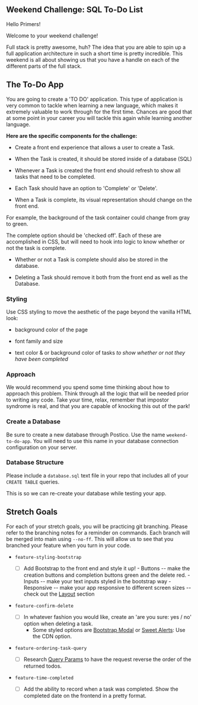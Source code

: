 
## Weekend Challenge: SQL To-Do List

Hello Primers! 

Welcome to your weekend challenge!

Full stack is pretty awesome, huh? The idea that you are able to spin up a full application architecture in such a short time is pretty incredible. This weekend is all about showing us that you have a handle on each of the different parts of the full stack. 

## The To-Do App

You are going to create a 'TO DO' application. This type of application is very common to tackle when learning a new language, which makes it extremely valuable to work through for the first time. Chances are good that at some point in your career you will tackle this again while learning another language.

**Here are the specific components for the challenge:**

* Create a front end experience that allows a user to create a Task.
<!-- need 2 input fields and 1 button - html - DONE--> 
* When the Task is created, it should be stored inside of a database (SQL)
<!-- sends to db -- DONE--> 
* Whenever a Task is created the front end should refresh to show all tasks that need to be completed.
<!-- DONE -->
* Each Task should have an option to 'Complete' or 'Delete'.
<!-- complete button, delete button - client append -->
<!-- DONE -->
* When a Task is complete, its visual representation should change on the front end.
<!-- possible boolean false to true -->
<!-- data-id, id, class/css -->
 For example, the background of the task container could change from gray to green. 
 <!-- Whole row turns either red for uncompleted/false or green for completed/true -->
 
 The complete option should be  'checked off'. 
 Each of these are accomplished in CSS, but will need to hook into logic to know whether or not the task is complete.
<!-- -->
* Whether or not a Task is complete should also be stored in the database.
<!-- Sends to data base ---  DONE -->
* Deleting a Task should remove it both from the front end as well as the Database.
<!-- deletes from data base ---  DONE -->

### Styling

Use CSS styling to move the aesthetic of the page beyond the vanilla HTML look:
  - background color of the page
  <!-- light light blue --- DONE -->
  - font family and size
  <!-- uncompleted task ar italic --- DONE -->
  - text color & or background color of tasks *to show whether or not they have been completed*
  <!-- both text and color change weather ot not they are completed --- DONE -->

### Approach

We would recommend you spend some time thinking about how to approach this problem. Think through all the logic that will be needed prior to writing any code. Take your time, relax, remember that impostor syndrome is real, and that you are capable of knocking this out of the park!

### Create a Database

Be sure to create a new database through Postico. Use the name `weekend-to-do-app`. You will need to use this name in your database connection configuration on your server.
<!-- database created -->

### Database Structure

Please include a `database.sql` text file in your repo that includes all of your `CREATE TABLE` queries. 
<!-- sql file in repo -->
This is so we can re-create your database while testing your app.

## Stretch Goals

For each of your stretch goals, you will be practicing git branching. Please refer to the branching notes for a reminder on commands. Each branch will be merged into main using `--no-ff`. This will allow us to see that you branched your feature when you turn in your code.

- `feature-styling-bootstrap` 

    - [ ]  Add Bootstrap to the front end and style it up!
      -  Buttons -- make the creation buttons and completion buttons green and the delete red.
      -  Inputs -- make your text inputs styled in the bootstrap way
      -  Responsive -- make your app responsive to different screen sizes -- check out the [Layout](https://getbootstrap.com/docs/4.1/layout/overview/) section

- `feature-confirm-delete`

    - [ ]  In whatever fashion you would like, create an 'are you sure: yes / no' option when deleting a task.
        - Some styled options are [Bootstrap Modal](https://getbootstrap.com/docs/4.0/components/modal/) or [Sweet Alerts](https://sweetalert.js.org/guides/): Use the CDN option.

- `feature-ordering-task-query` 

    - [ ]  Research [Query Params](https://expressjs.com/en/api.html#req.query) to have the request reverse the order of the returned todos. 
    
- `feature-time-completed` 

    - [ ]  Add the ability to record when a task was completed. Show the completed date on the frontend in a pretty format.

<!-- npm init DONE --> 
<!-- npm install express DONE -->
<!-- npm install DONE -->
<!-- npm install pg DONE -->

<!-- readMe.md DONE -->
<!-- .gitignore DONE -->
<!-- server folder DONE -->
<!-- public folder DONE -->
<!-- script folder DONE -->
<!-- style folder DONE -->
<!-- vendors DONE -->
<!-- index.html DONE -->
<!-- server.js DONE -->
<!-- client.js DONE -->
